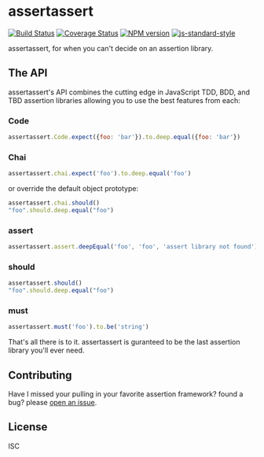 # assertassert

[![Build Status][travis-image]][travis-url]
[![Coverage Status][coveralls-image]][coveralls-url]
[![NPM version][npm-image]][npm-url]
[![js-standard-style][standard-image]][standard-url]

assertassert, for when you can't decide on an assertion library.

## The API

assertassert's API combines the cutting edge in JavaScript TDD, BDD, and TBD
assertion libraries allowing you to use the best features from each:

### Code


```js
assertassert.Code.expect({foo: 'bar'}).to.deep.equal({foo: 'bar'})
```

### Chai

```js
assertassert.chai.expect('foo').to.deep.equal('foo')
```

or override the default object prototype:

```js
assertassert.chai.should()
"foo".should.deep.equal("foo")
```

### assert

```js
assertassert.assert.deepEqual('foo', 'foo', 'assert library not found')
```

### should

```js
assertassert.should()
"foo".should.deep.equal("foo")
```

### must

```js
assertassert.must('foo').to.be('string')
```

That's all there is to it. assertassert is guranteed to be the last
assertion library you'll ever need.

## Contributing

Have I missed your pulling in your favorite assertion framework? found a bug? please [open an issue](https://github.com/bcoe/assertassert/issues/new).

## License

ISC

[travis-url]: https://travis-ci.org/bcoe/assertassert
[travis-image]: https://img.shields.io/travis/bcoe/assertassert.svg
[coveralls-url]: https://coveralls.io/github/bcoe/assertassert
[coveralls-image]: https://img.shields.io/coveralls/bcoe/assertassert.svg
[npm-url]: https://npmjs.org/package/assertassert
[npm-image]: https://img.shields.io/npm/v/assertassert.svg
[standard-image]: https://img.shields.io/badge/code%20style-standard-brightgreen.svg
[standard-url]: https://github.com/feross/standard
